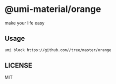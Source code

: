 # @umi-material/orange

make your life easy

## Usage

```sh
umi block https://github.com//tree/master/orange
```

## LICENSE

MIT
